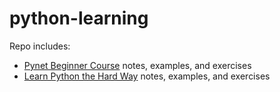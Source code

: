 # python-learning

Repo includes:
* [Pynet Beginner Course](https://pynet.twb-tech.com/email-signup.html "Python for beginners") notes, examples, and exercises
* [Learn Python the Hard Way](https://learnpythonthehardway.org "Learn Python the Hard Way") notes, examples, and exercises